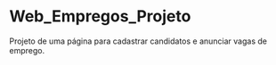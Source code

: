 # Web_Empregos_Projeto
Projeto de uma página para cadastrar candidatos e anunciar vagas de emprego.

